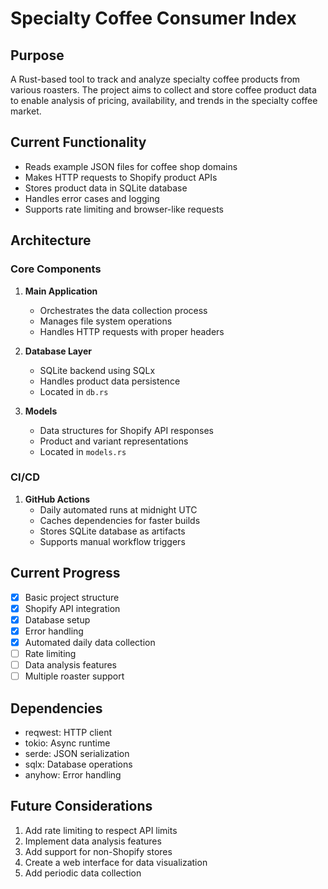 # Specialty Coffee Consumer Index

## Purpose
A Rust-based tool to track and analyze specialty coffee products from various roasters. The project aims to collect and store coffee product data to enable analysis of pricing, availability, and trends in the specialty coffee market.

## Current Functionality
- Reads example JSON files for coffee shop domains
- Makes HTTP requests to Shopify product APIs
- Stores product data in SQLite database
- Handles error cases and logging
- Supports rate limiting and browser-like requests

## Architecture
### Core Components
1. **Main Application**
   - Orchestrates the data collection process
   - Manages file system operations
   - Handles HTTP requests with proper headers

2. **Database Layer**
   - SQLite backend using SQLx
   - Handles product data persistence
   - Located in `db.rs`

3. **Models**
   - Data structures for Shopify API responses
   - Product and variant representations
   - Located in `models.rs`

### CI/CD
1. **GitHub Actions**
   - Daily automated runs at midnight UTC
   - Caches dependencies for faster builds
   - Stores SQLite database as artifacts
   - Supports manual workflow triggers

## Current Progress
- [x] Basic project structure
- [x] Shopify API integration
- [x] Database setup
- [x] Error handling
- [x] Automated daily data collection
- [ ] Rate limiting
- [ ] Data analysis features
- [ ] Multiple roaster support

## Dependencies
- reqwest: HTTP client
- tokio: Async runtime
- serde: JSON serialization
- sqlx: Database operations
- anyhow: Error handling

## Future Considerations
1. Add rate limiting to respect API limits
2. Implement data analysis features
3. Add support for non-Shopify stores
4. Create a web interface for data visualization
5. Add periodic data collection